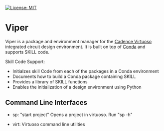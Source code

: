 [![License: MIT](https://img.shields.io/badge/License-MIT-yellow.svg)](https://opensource.org/licenses/MIT)

# Viper
Viper is a package and environment manager for the [Cadence Virtuoso](https://www.cadence.com/en_US/home/tools/custom-ic-analog-rf-design/circuit-design.html) 
integrated circuit design environment.  It is built on top of [Conda](https://docs.conda.io/projects/conda/en/latest/index.html) and supports SKILL code.  

Skill Code Support:
- Initialzes skill Code from each of the packages in a Conda environment
- Documents how to build a Conda package containing SKILL
- Provides a library of SKILL functions
- Enables the initialization of a design environment using Python


Command Line Interfaces
----------------------

* sp: "start project" Opens a project in virtuoso.
      Run "sp -h"
  
* virt: Virtuoso command line utilities
